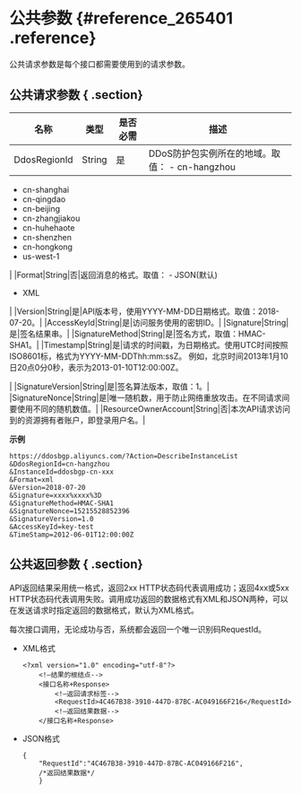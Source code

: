 # 公共参数 {#reference_265401 .reference}

公共请求参数是每个接口都需要使用到的请求参数。

## 公共请求参数 { .section}

|名称|类型|是否必需|描述|
|--|--|----|--|
|DdosRegionId|String|是|DDoS防护包实例所在的地域。取值： -   cn-hangzhou
-   cn-shanghai
-   cn-qingdao
-   cn-beijing
-   cn-zhangjiakou
-   cn-huhehaote
-   cn-shenzhen
-   cn-hongkong
-   us-west-1

 |
|Format|String|否|返回消息的格式。取值： -   JSON\(默认\)
-   XML

 |
|Version|String|是|API版本号，使用YYYY-MM-DD日期格式。取值：2018-07-20。|
|AccessKeyId|String|是|访问服务使用的密钥ID。|
|Signature|String|是|签名结果串。|
|SignatureMethod|String|是|签名方式，取值：HMAC-SHA1。|
|Timestamp|String|是|请求的时间戳，为日期格式。使用UTC时间按照 ISO8601标，格式为YYYY-MM-DDThh:mm:ssZ。 例如，北京时间2013年1月10日20点0分0秒，表示为2013-01-10T12:00:00Z。

 |
|SignatureVersion|String|是|签名算法版本，取值：1。|
|SignatureNonce|String|是|唯一随机数，用于防止网络重放攻击。在不同请求间要使用不同的随机数值。|
|ResourceOwnerAccount|String|否|本次API请求访问到的资源拥有者账户，即登录用户名。|

**示例** 

```language-shell
https://ddosbgp.aliyuncs.com/?Action=DescribeInstanceList
&DdosRegionId=cn-hangzhou
&InstanceId=ddosbgp-cn-xxx
&Format=xml
&Version=2018-07-20
&Signature=xxxx%xxxx%3D
&SignatureMethod=HMAC-SHA1
&SignatureNonce=15215528852396
&SignatureVersion=1.0
&AccessKeyId=key-test
&TimeStamp=2012-06-01T12:00:00Z
```

## 公共返回参数 { .section}

API返回结果采用统一格式，返回2xx HTTP状态码代表调用成功；返回4xx或5xx HTTP状态码代表调用失败。调用成功返回的数据格式有XML和JSON两种，可以在发送请求时指定返回的数据格式，默认为XML格式。

每次接口调用，无论成功与否，系统都会返回一个唯一识别码RequestId。

-   XML格式

    ```language-xml
    <?xml version="1.0" encoding="utf-8"?> 
        <!—结果的根结点-->
        <接口名称+Response>
            <!—返回请求标签-->
            <RequestId>4C467B38-3910-447D-87BC-AC049166F216</RequestId>
            <!—返回结果数据-->
        </接口名称+Response>
    ```

-   JSON格式

    ```language-json
    {
        "RequestId":"4C467B38-3910-447D-87BC-AC049166F216",
        /*返回结果数据*/
        }           
    ```


